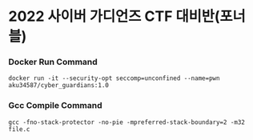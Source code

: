 # 2022 사이버 가디언즈 CTF 대비반(포너블)
### Docker Run Command
    docker run -it --security-opt seccomp=unconfined --name=pwn aku34587/cyber_guardians:1.0
### Gcc Compile Command
    gcc -fno-stack-protector -no-pie -mpreferred-stack-boundary=2 -m32 file.c